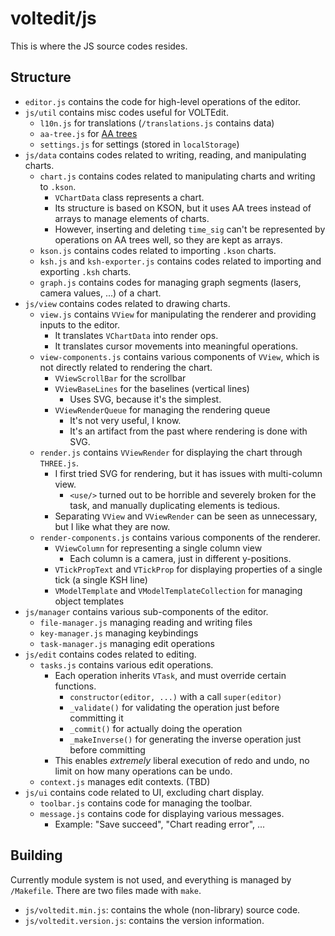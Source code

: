 # voltedit/js
This is where the JS source codes resides.

## Structure
* `editor.js` contains the code for high-level operations of the editor.
* `js/util` contains misc codes useful for VOLTEdit.
	* `l10n.js` for translations (`/translations.js` contains data)
	* `aa-tree.js` for [AA trees](https://en.wikipedia.org/wiki/AA_tree)
	* `settings.js` for settings (stored in `localStorage`)
* `js/data` contains codes related to writing, reading, and manipulating charts.
	* `chart.js` contains codes related to manipulating charts and writing to `.kson`.
		* `VChartData` class represents a chart.
		* Its structure is based on KSON, but it uses AA trees instead of arrays to manage elements of charts.
		* However, inserting and deleting `time_sig` can't be represented by operations on AA trees well, so they are kept as arrays.
	* `kson.js` contains codes related to importing `.kson` charts.
	* `ksh.js` and `ksh-exporter.js` contains codes related to importing and exporting `.ksh` charts.
	* `graph.js` contains codes for managing graph segments (lasers, camera values, ...) of a chart.
* `js/view` contains codes related to drawing charts.
	* `view.js` contains `VView` for manipulating the renderer and providing inputs to the editor.
		* It translates `VChartData` into render ops.
		* It translates cursor movements into meaningful operations.
	* `view-components.js` contains various components of `VView`, which is not directly related to rendering the chart.
		* `VViewScrollBar` for the scrollbar
		* `VViewBaseLines` for the baselines (vertical lines)
			* Uses SVG, because it's the simplest.
		* `VViewRenderQueue` for managing the rendering queue
			* It's not very useful, I know.
			* It's an artifact from the past where rendering is done with SVG.
	* `render.js` contains `VViewRender` for displaying the chart through `THREE.js`.
		* I first tried SVG for rendering, but it has issues with multi-column view.
			* `<use/>` turned out to be horrible and severely broken for the task, and manually duplicating elements is tedious.
		* Separating `VView` and `VViewRender` can be seen as unnecessary, but I like what they are now.
	* `render-components.js` contains various components of the renderer.
		* `VViewColumn` for representing a single column view
			* Each column is a camera, just in different y-positions.
		* `VTickPropText` and `VTickProp` for displaying properties of a single tick (a single KSH line)
		* `VModelTemplate` and `VModelTemplateCollection` for managing object templates
* `js/manager` contains various sub-components of the editor.
	* `file-manager.js` managing reading and writing files
	* `key-manager.js` managing keybindings
	* `task-manager.js` managing edit operations
* `js/edit` contains codes related to editing.
	* `tasks.js` contains various edit operations.
		* Each operation inherits `VTask`, and must override certain functions.
			* `constructor(editor, ...)` with a call `super(editor)`
			* `_validate()` for validating the operation just before committing it
			* `_commit()` for actually doing the operation
			* `_makeInverse()` for generating the inverse operation just before committing
		* This enables *extremely* liberal execution of redo and undo, no limit on how many operations can be undo.
	* `context.js` manages edit contexts. (TBD)
* `js/ui` contains code related to UI, excluding chart display.
	* `toolbar.js` contains code for managing the toolbar.
	* `message.js` contains code for displaying various messages.
		* Example: "Save succeed", "Chart reading error", ...

## Building
Currently module system is not used, and everything is managed by `/Makefile`.
There are two files made with `make`.
* `js/voltedit.min.js`: contains the whole (non-library) source code.
* `js/voltedit.version.js`: contains the version information.
